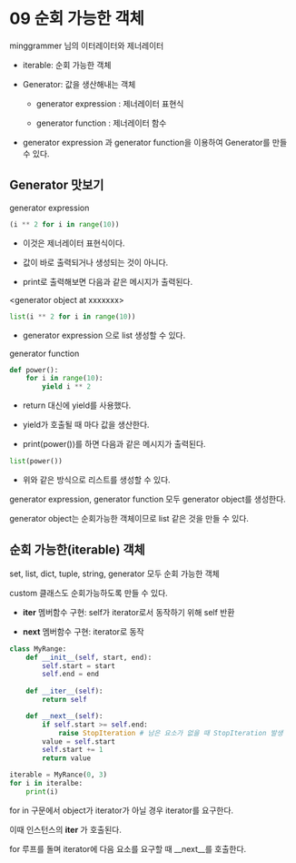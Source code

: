 # 09 순회 가능한 객체

minggrammer 님의 이터레이터와 제너레이터

* iterable: 순회 가능한 객체

* Generator: 값을 생산해내는 객체

    * generator expression : 제너레이터 표현식

    * generator function : 제너레이터 함수

* generator expression 과 generator function을 이용하여 Generator를 만들 수 있다.

## Generator 맛보기

generator expression

```py
(i ** 2 for i in range(10))
```

* 이것은 제너레이터 표현식이다.

* 값이 바로 출력되거나 생성되는 것이 아니다.

* print로 출력해보면 다음과 같은 메시지가 출력된다.

<generator object <genexpr> at xxxxxxx>

```py
list(i ** 2 for i in range(10))
```

* generator expression 으로 list 생성할 수 있다.

generator function

```py
def power():
    for i in range(10):
        yield i ** 2
```

* return 대신에 yield를 사용했다.

* yield가 호출될 때 마다 값을 생산한다.

* print(power())를 하면 다음과 같은 메시지가 출력된다.

<generator object power at xxxxxxx>

```py
list(power())
```

* 위와 같은 방식으로 리스트를 생성할 수 있다.

generator expression, generator function 모두 generator object를 생성한다.

generator object는 순회가능한 객체이므로 list 같은 것을 만들 수 있다.

## 순회 가능한(iterable) 객체

set, list, dict, tuple, string, generator 모두 순회 가능한 객체

custom 클래스도 순회가능하도록 만들 수 있다.

* __iter__ 멤버함수 구현: self가 iterator로서 동작하기 위해 self 반환

* __next__ 멤버함수 구현: iterator로 동작

```py
class MyRange:
    def __init__(self, start, end):
        self.start = start
        self.end = end
    
    def __iter__(self):
        return self

    def __next__(self):
        if self.start >= self.end:
            raise StopIteration # 남은 요소가 없을 때 StopIteration 발생
        value = self.start
        self.start += 1
        return value

iterable = MyRance(0, 3)
for i in iteralbe:
    print(i)
```

for in 구문에서 object가 iterator가 아닐 경우 iterator를 요구한다.

이때 인스턴스의 __iter__ 가 호출된다.

for 루프를 돌며 iterator에 다음 요소를 요구할 때 __next__를 호출한다.

